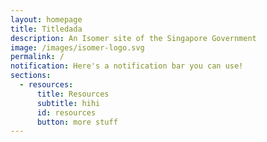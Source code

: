 ```yaml
---
layout: homepage
title: Titledada
description: An Isomer site of the Singapore Government
image: /images/isomer-logo.svg
permalink: /
notification: Here's a notification bar you can use!
sections:
  - resources:
      title: Resources
      subtitle: hihi
      id: resources
      button: more stuff
---
```


